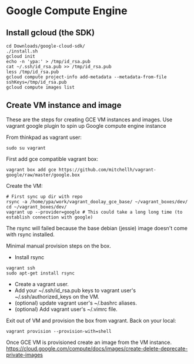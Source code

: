 Google Compute Engine
=====================

## Install gcloud (the SDK)
```
cd Downloads/google-cloud-sdk/
./install.sh
gcloud init
echo -n 'ypa:' > /tmp/id_rsa.pub
cat ~/.ssh/id_rsa.pub >> /tmp/id_rsa.pub
less /tmp/id_rsa.pub
gcloud compute project-info add-metadata --metadata-from-file sshKeys=/tmp/id_rsa.pub
gcloud compute images list
```

## Create VM instance and image

These are the steps for creating GCE VM instances and images.
Use vagrant google plugin to spin up Google compute engine instance

From thinkpad as vagrant user:
```
sudo su vagrant
```

First add gce compatible vagrant box:
```
vagrant box add gce https://github.com/mitchellh/vagrant-google/raw/master/google.box
```

Create the VM:
```
# First sync up dir with repo
rsync -a /home/ypa/work/vagrant_doolay_gce_base/ ~/vagrant_boxes/dev/
cd ~/vagrant_boxes/dev/
vagrant up --provider=google # This could take a long long time (to establish connection with google)
```

The rsync will failed because the base debian (jessie) image doesn't come with rsync installed.

Minimal manual provision steps on the box.
- Install rsync
```
vagrant ssh
sudo apt-get install rsync
```
- Create a vagrant user.
- Add your ~/.ssh/id_rsa.pub keys to vagrant user's ~/.ssh/authorized_keys on the VM.
- (optional) update vagrant user's ~/.bashrc aliases.
- (optional) Add vagrant user's ~/.vimrc file.

Exit out of VM and provision the box from vagrant. Back on your local:
```
vagrant provision --provision-with=shell
```

Once GCE VM is provisioned create an image from the VM instance.
https://cloud.google.com/compute/docs/images/create-delete-deprecate-private-images
